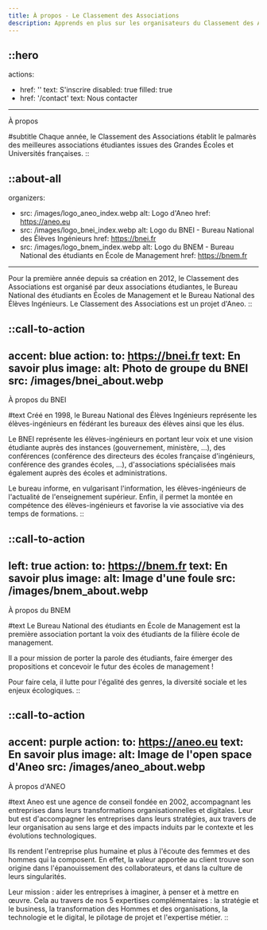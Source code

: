```yaml
---
title: À propos - Le Classement des Associations
description: Apprends en plus sur les organisateurs du Classement des Associations !
---
```


::hero
---
actions:
  - href: ''
    text: S'inscrire
    disabled: true
    filled: true
  - href: '/contact'
    text: Nous contacter
---

À propos

#subtitle
Chaque année, le Classement des Associations établit le palmarès des meilleures associations étudiantes issues des Grandes Écoles et Universités françaises.
::

::about-all
---
organizers:
  - src: /images/logo_aneo_index.webp
    alt: Logo d'Aneo
    href: https://aneo.eu
  - src: /images/logo_bnei_index.webp
    alt: Logo du BNEI - Bureau National des Élèves Ingénieurs
    href: https://bnei.fr
  - src: /images/logo_bnem_index.webp
    alt: Logo du BNEM - Bureau National des étudiants en École de Management
    href: https://bnem.fr
---

Pour la première année depuis sa création en 2012, le Classement des Associations est organisé par deux associations étudiantes, le Bureau National des étudiants en Écoles de Management et le Bureau National des Élèves Ingénieurs. Le Classement des Associations est un projet d'Aneo.
::

::call-to-action
---
accent: blue
action:
  to: https://bnei.fr
  text: En savoir plus
image:
  alt: Photo de groupe du BNEI
  src: /images/bnei_about.webp
---
À propos du BNEI

#text
Créé en 1998, le Bureau National des Élèves Ingénieurs représente les élèves-ingénieurs en fédérant les bureaux des élèves ainsi que les élus.

Le BNEI représente les élèves-ingénieurs en portant leur voix et une vision étudiante auprès des instances (gouvernement, ministère, …), des conférences (conférence des directeurs des écoles française d'ingénieurs, conférence des grandes écoles, …), d'associations spécialisées mais également auprès des écoles et administrations.

Le bureau informe, en vulgarisant l'information, les élèves-ingénieurs de l'actualité de l'enseignement supérieur. Enfin, il permet la montée en compétence des élèves-ingénieurs et favorise la vie associative via des temps de formations.
::

::call-to-action
---
left: true
action:
  to: https://bnem.fr
  text: En savoir plus
image:
  alt: Image d'une foule
  src: /images/bnem_about.webp
---
À propos du BNEM

#text
Le Bureau National des étudiants en École de Management est la première association portant la voix des étudiants de la filière école de management.

Il a pour mission de porter la parole des étudiants, faire émerger des propositions et concevoir le futur des écoles de management !

Pour faire cela, il lutte pour l'égalité des genres, la diversité sociale et les enjeux écologiques.
::

::call-to-action
---
accent: purple
action:
  to: https://aneo.eu
  text: En savoir plus
image:
  alt: Image de l'open space d'Aneo
  src: /images/aneo_about.webp
---
À propos d'ANEO

#text
Aneo est une agence de conseil fondée en 2002, accompagnant les entreprises dans leurs transformations organisationnelles et digitales. Leur but est d'accompagner les entreprises dans leurs stratégies, aux travers de leur organisation au sens large et des impacts induits par le contexte et les évolutions technologiques.

Ils rendent l'entreprise plus humaine et plus à l'écoute des femmes et des hommes qui la composent.  En effet, la valeur apportée au client trouve son origine dans l'épanouissement des collaborateurs, et dans la culture de leurs singularités.

Leur mission : aider les entreprises à imaginer, à penser et à mettre en œuvre. Cela au travers de nos 5 expertises complémentaires : la stratégie et le business, la transformation des Hommes et des organisations, la technologie et le digital, le pilotage de projet et l'expertise métier.
::